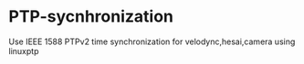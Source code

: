# PTP-sycnhronization
Use IEEE 1588 PTPv2 time synchronization for velodync,hesai,camera using linuxptp
